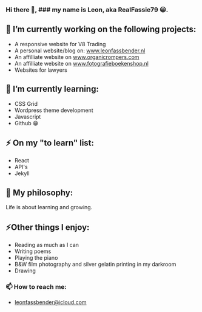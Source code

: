 ### Hi there 👋, ### my name is Leon, aka RealFassie79 😀. 

## 🔭 I’m currently working on the following projects: 

- A responsive website for V8 Trading
- A personal website/blog on: www.leonfassbender.nl 
- An affilliate website on www.organicrompers.com
- An affilliate website on www.fotografieboekenshop.nl
- Websites for lawyers 

## 🌱 I’m currently learning: 

- CSS Grid
- Wordpress theme development
- Javascript
- Github 😁

## ⚡ On my "to learn" list: 

- React
- API's
- Jekyll

## 🧐 My philosophy: 

Life is about learning and growing. 

## ⚡Other things I enjoy: 

- Reading as much as I can 
- Writing poems
- Playing the piano
- B&W film photography and silver gelatin printing in my darkroom
- Drawing 

### 📫 How to reach me: 

- leonfassbender@icloud.com
